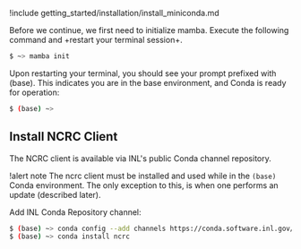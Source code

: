 !include getting_started/installation/install_miniconda.md

Before we continue, we first need to initialize mamba. Execute the following command and +restart your terminal session+.

```bash
$ ~> mamba init
```

Upon restarting your terminal, you should see your prompt prefixed with (base). This indicates you are in the base environment, and Conda is ready for operation:

```bash
$ (base) ~>
```

## Install NCRC Client

The NCRC client is available via INL's public Conda channel repository.

!alert note
The ncrc client must be installed and used while in the `(base)` Conda environment. The only exception to this, is when one performs an update (described later).

Add INL Conda Repository channel:

```bash
$ (base) ~> conda config --add channels https://conda.software.inl.gov/public
$ (base) ~> conda install ncrc
```
